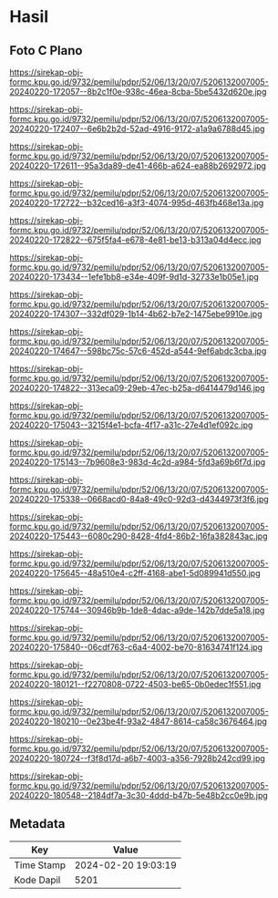 # Hasil

## Foto C Plano

https://sirekap-obj-formc.kpu.go.id/9732/pemilu/pdpr/52/06/13/20/07/5206132007005-20240220-172057--8b2c1f0e-938c-46ea-8cba-5be5432d620e.jpg

https://sirekap-obj-formc.kpu.go.id/9732/pemilu/pdpr/52/06/13/20/07/5206132007005-20240220-172407--6e6b2b2d-52ad-4916-9172-a1a9a6788d45.jpg

https://sirekap-obj-formc.kpu.go.id/9732/pemilu/pdpr/52/06/13/20/07/5206132007005-20240220-172611--95a3da89-de41-466b-a624-ea88b2692972.jpg

https://sirekap-obj-formc.kpu.go.id/9732/pemilu/pdpr/52/06/13/20/07/5206132007005-20240220-172722--b32ced16-a3f3-4074-995d-463fb468e13a.jpg

https://sirekap-obj-formc.kpu.go.id/9732/pemilu/pdpr/52/06/13/20/07/5206132007005-20240220-172822--675f5fa4-e678-4e81-be13-b313a04d4ecc.jpg

https://sirekap-obj-formc.kpu.go.id/9732/pemilu/pdpr/52/06/13/20/07/5206132007005-20240220-173434--1efe1bb8-e34e-409f-9d1d-32733e1b05e1.jpg

https://sirekap-obj-formc.kpu.go.id/9732/pemilu/pdpr/52/06/13/20/07/5206132007005-20240220-174307--332df029-1b14-4b62-b7e2-1475ebe9910e.jpg

https://sirekap-obj-formc.kpu.go.id/9732/pemilu/pdpr/52/06/13/20/07/5206132007005-20240220-174647--598bc75c-57c6-452d-a544-9ef6abdc3cba.jpg

https://sirekap-obj-formc.kpu.go.id/9732/pemilu/pdpr/52/06/13/20/07/5206132007005-20240220-174822--313eca09-29eb-47ec-b25a-d6414479d146.jpg

https://sirekap-obj-formc.kpu.go.id/9732/pemilu/pdpr/52/06/13/20/07/5206132007005-20240220-175043--3215f4e1-bcfa-4f17-a31c-27e4d1ef092c.jpg

https://sirekap-obj-formc.kpu.go.id/9732/pemilu/pdpr/52/06/13/20/07/5206132007005-20240220-175143--7b9608e3-983d-4c2d-a984-5fd3a69b6f7d.jpg

https://sirekap-obj-formc.kpu.go.id/9732/pemilu/pdpr/52/06/13/20/07/5206132007005-20240220-175338--0668acd0-84a8-49c0-92d3-d4344973f3f6.jpg

https://sirekap-obj-formc.kpu.go.id/9732/pemilu/pdpr/52/06/13/20/07/5206132007005-20240220-175443--6080c290-8428-4fd4-86b2-16fa382843ac.jpg

https://sirekap-obj-formc.kpu.go.id/9732/pemilu/pdpr/52/06/13/20/07/5206132007005-20240220-175645--48a510e4-c2ff-4168-abe1-5d089941d550.jpg

https://sirekap-obj-formc.kpu.go.id/9732/pemilu/pdpr/52/06/13/20/07/5206132007005-20240220-175744--30946b9b-1de8-4dac-a9de-142b7dde5a18.jpg

https://sirekap-obj-formc.kpu.go.id/9732/pemilu/pdpr/52/06/13/20/07/5206132007005-20240220-175840--06cdf763-c6a4-4002-be70-81634741f124.jpg

https://sirekap-obj-formc.kpu.go.id/9732/pemilu/pdpr/52/06/13/20/07/5206132007005-20240220-180121--f2270808-0722-4503-be65-0b0edec1f551.jpg

https://sirekap-obj-formc.kpu.go.id/9732/pemilu/pdpr/52/06/13/20/07/5206132007005-20240220-180210--0e23be4f-93a2-4847-8614-ca58c3676464.jpg

https://sirekap-obj-formc.kpu.go.id/9732/pemilu/pdpr/52/06/13/20/07/5206132007005-20240220-180724--f3f8d17d-a6b7-4003-a356-7928b242cd99.jpg

https://sirekap-obj-formc.kpu.go.id/9732/pemilu/pdpr/52/06/13/20/07/5206132007005-20240220-180548--2184df7a-3c30-4ddd-b47b-5e48b2cc0e9b.jpg


## Metadata

| Key        | Value               |
| ---------- | ------------------- |
| Time Stamp | 2024-02-20 19:03:19 |
| Kode Dapil | 5201                |



